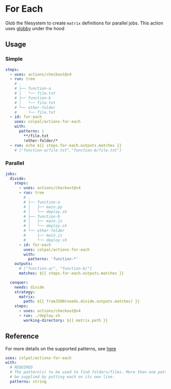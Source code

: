 # For Each

Glob the filesystem to create `matrix` definitions for parallel jobs. This
action uses [globby](https://github.com/sindresorhus/globby) under the hood

## Usage

### Simple

```yaml
steps:
  - uses: actions/checkout@v4
  - run: tree
    # .
    # ├── function-a
    # │   └── file.txt
    # ├── function-b
    # │   └── file.txt
    # └── other-folder
    #     └── file.txt
  - id: for-each
    uses: colpal/actions-for-each
    with:
      patterns: |
        **/file.txt
        !other-folder/*
  - run: echo ${{ steps.for-each.outputs.matches }}
    # ["function-a/file.txt","function-b/file.txt"]
```

### Parallel

```yaml
jobs:
  divide:
    steps:
      - uses: actions/checkout@v4
      - run: tree
        # .
        # ├── function-a
        # │   ├── main.py
        # │   └── deploy.sh
        # ├── function-b
        # │   ├── main.js
        # │   └── deploy.sh
        # └── other-folder
        #     ├── main.js
        #     └── deploy.sh
      - id: for-each
        uses: colpal/actions-for-each
        with:
          patterns: 'function-*'
    outputs:
      # ["function-a/", "function-b/"]
      matches: ${{ steps.for-each.outputs.matches }}

  conquer:
    needs: divide
    strategy:
      matrix:
        path: ${{ fromJSON(needs.divide.outputs.matches) }}
    steps:
      - uses: actions/checkout@v4
      - run: ./deploy.sh
        working-directory: ${{ matrix.path }}
```

## Reference

For more details on the supported patterns, see
[here](https://github.com/sindresorhus/globby#globbing-patterns)

```yaml
uses: colpal/actions-for-each
with:
  # REQUIRED
  # The pattern(s) to be used to find folders/files. More than one pattern may
  # be supplied by putting each on its own line.
  patterns: string
```
